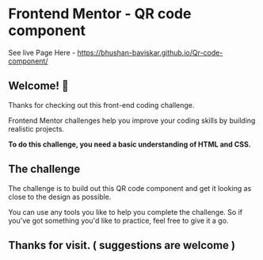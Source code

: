 # Frontend Mentor - QR code component

See live Page Here - https://bhushan-baviskar.github.io/Qr-code-component/

## Welcome! 👋

Thanks for checking out this front-end coding challenge.

Frontend Mentor challenges help you improve your coding skills by building realistic projects.

**To do this challenge, you need a basic understanding of HTML and CSS.**

## The challenge

The challenge is to build out this QR code component and get it looking as close to the design as possible.

You can use any tools you like to help you complete the challenge. So if you've got something you'd like to practice, feel free to give it a go.


## Thanks for visit. ( suggestions are welcome )
